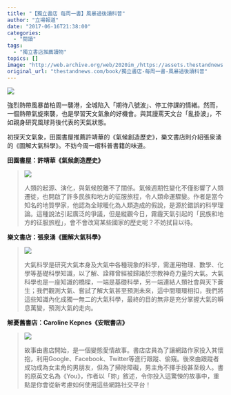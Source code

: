 ```yaml
---
title: "【獨立書店 每周一書】風暴過後讀科普"
author: "立場報道"
date: "2017-06-16T21:38:00"
categories:
  - "閱讀"
tags:
  - "獨立書店推薦讀物"
topics: []
image: "http://web.archive.org/web/2020im_/https://assets.thestandnews.com/media/photos/book2017-17-01_aLTqL.png"
original_url: "thestandnews.com/book/獨立書店-每周一書-風暴過後讀科普"
---
```

![](http://web.archive.org/web/2020im_/https://assets.thestandnews.com/media/photos/book2017-17-01_aLTqL.png)

強烈熱帶風暴苗柏周一襲港，全城陷入「期待八號波」、停工停課的情緒。然而，一個熱帶氣旋來襲，也是學習天文氣象的好機會。與其謾罵天文台「亂掛波」，不如親身研究風球背後代表的天氣狀態。

初探天文氣象，田園書屋推薦許靖華的《氣候創造歷史》，樂文書店則介紹張泉湧的《圖解大氣科學》。不妨今周一嚐科普書籍的味道。

**田園書屋：許靖華《氣候創造歷史》**

> **![](http://web.archive.org/web/2020im_/https://assets.thestandnews.com/media/photos/E6B0A3E58099E589B5E980A0E6ADB7E58FB2_z9pAQ.jpg)**
> 
> 人類的起源、演化，與氣候脫離不了關係。氣候週期性變化不僅影響了人類遷徙，也開啟了許多民族和地方的征服旅程，令人類命運驟變。作者是當今知名的地質學家，他認為全球暖化為人類造成的假說，是源於錯誤的科學理論。這種說法引起廣泛的爭議，但是縱觀今日，霧霾天氣引起的「民族和地方的征服旅程」，會不會改寫某些國家的歷史呢？不妨拭目以待。

**樂文書店：張泉湧《圖解大氣科學》**

> **![](http://web.archive.org/web/2020im_/https://assets.thestandnews.com/media/photos/E59C96E8A7A3E5A4A7E6B0A3E7A791E5ADB8_7Q6y8.png)**
> 
> 大氣科學是研究大氣本身及大氣中各種現象的科學，需運用物理、數學、化學等基礎科學知識，以了解、詮釋曾經被歸諸於宗教神奇力量的大氣。大氣科學也是一座知識的橋樑，一端是基礎科學，另一端連結人類社會與天下蒼生；我們觀測大氣、嘗試了解大氣甚至預測未來，這中間環環相扣，我們將這些知識內化成獨一無二的大氣科學，最終的目的無非是充分掌握大氣的瞬息萬變，預測大氣的走向。

**解憂舊書店：Caroline Kepnes《安眠書店》**

> ![](http://web.archive.org/web/2020im_/https://assets.thestandnews.com/media/photos/E5AE89E79CA0E69BB8E5BA97_MRihn.jpg)
> 
> 故事由書店開始，是一個變態愛情故事。書店店員為了讓網路作家投入其懷抱，利用Google、Facebook、Twitter等進行跟蹤、偷窺。後來由跟蹤者成功成為女主角的男朋友，但為了掃除障礙，男主角不擇手段甚至殺人。書的原英文名為《You》，作者以「妳」敘述，令你投入這驚悚的故事中，重點是你會從新考慮如何使用這些網路社交平台！